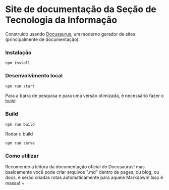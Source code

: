 # Site de documentação da Seção de Tecnologia da Informação

Construído usando [Docusaurus](https://docusaurus.io/), um moderno gerador de sites (principalmente de documentação).

### Instalação

```
npm install
```

### Desenvolvimento local

```
npm run start
```

Para a barra de pesquisa e para uma versão otimizada, é necessário fazer o build

### Build

```
npm run build
```

Rodar o build
```
npm run serve
```

### Como utilizar

Recomendo a leitura da documentação oficial do Docusaurus! mas basicamente você pode criar arquivos ".md" dentro de pages, ou blog, ou docs, e serão criadas rotas automaticamente para aquele Markdown! Isso é massa! ⭐

